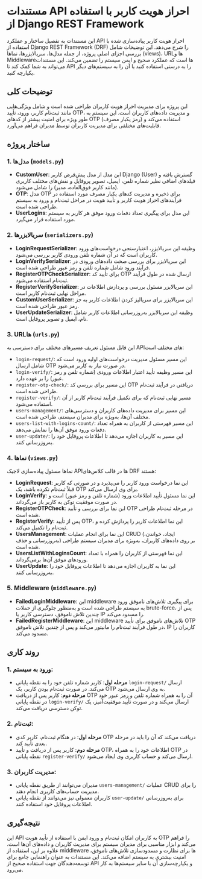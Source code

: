 # مستندات API احراز هویت کاربر با استفاده از Django REST Framework

این مستندات به تفصیل ساختار و عملکرد API احراز هویت کاربر پیاده‌سازی شده با استفاده از Django REST Framework (DRF) را شرح می‌دهد. این توضیحات شامل بررسی اجزای اصلی پروژه، از جمله مدل‌ها، سریالایزرها، نماها (views)، URLها و Middlewareها است که عملکرد صحیح و ایمن سیستم را تضمین می‌کند. این مستندات می‌تواند به شما کمک کند تا API را به درستی استفاده کنید یا آن را به سیستم‌های دیگر یکپارچه کنید.

## توضیحات کلی

این پروژه برای مدیریت احراز هویت کاربران طراحی شده است و شامل ویژگی‌هایی مانند ثبت‌نام کاربر، ورود، تأیید OTP، و مدیریت داده‌های کاربران است. این سیستم به طور ویژه برای امنیت بیشتر از کدهای OTP (رمز یکبار مصرف) استفاده می‌کند و قابلیت‌های مختلفی برای مدیریت کاربران توسط مدیران فراهم می‌آورد.

## ساختار پروژه

### 1. مدل‌ها (`models.py`)

- **CustomUser**: این مدل از مدل پیش‌فرض کاربر Django (User) گسترش یافته و فیلدهای اضافی نظیر شماره تلفن، ایمیل، تصویر پروفایل و نقش‌های مختلف کاربری (مانند کاربر فوق‌العاده، مدیر) را شامل می‌شود.
- **OTP**: مدل OTP برای ذخیره و مدیریت کدهای یکبار مصرف مورد استفاده در فرآیندهای احراز هویت کاربر و تأیید هویت در مراحل ثبت‌نام و ورود به سیستم طراحی شده است.
- **UserLogins**: این مدل برای پیگیری تعداد دفعات ورود موفق هر کاربر به سیستم مورد استفاده قرار می‌گیرد.

### 2. سریالایزرها (`serializers.py`)

- **LoginRequestSerializer**: وظیفه این سریالایزر، اعتبارسنجی درخواست‌های ورود کاربران است که در آن شماره تلفن ورودی کاربر بررسی می‌شود.
- **LoginVerifySerializer**: این سریالایزر برای بررسی صحت داده‌های ورودی در فرآیند ورود شامل شماره تلفن و رمز عبور طراحی شده است.
- **RegisterOTPCheckSerializer**: برای تأیید کد OTP ارسال شده در طول فرآیند ثبت‌نام استفاده می‌شود.
- **RegisterVerifySerializer**: این سریالایزر مسئول بررسی و پردازش اطلاعات در مراحل نهایی ثبت‌نام کاربر است.
- **CustomUserSerializer**: این سریالایزر برای سریالیز کردن اطلاعات کاربر به جز رمز عبور طراحی شده است.
- **UserUpdateSerializer**: وظیفه این سریالایزر به‌روزرسانی اطلاعات کاربر شامل نام، ایمیل و تصویر پروفایل است.

### 3. URLها (`urls.py`)

این فایل مسئول تعریف مسیرهای مختلف برای دسترسی به API‌های مختلف است:
- `login-request/`: این مسیر مسئول مدیریت درخواست‌های اولیه ورود است که شامل ارسال OTP در صورت نیاز به کاربر می‌شود.
- `login-verify/`: این مسیر وظیفه تأیید اعتبار اطلاعات ورودی (شماره تلفن و رمز عبور) را بر عهده دارد.
- `register-otp-check/`: این مسیر برای بررسی کد OTP دریافتی در فرآیند ثبت‌نام طراحی شده است.
- `register-verify/`: مسیر نهایی ثبت‌نام که برای تکمیل فرآیند ثبت‌نام کاربر از آن استفاده می‌شود.
- `users-management/`: این مسیر برای مدیریت داده‌های کاربران و دسترسی‌های مختلف آن‌ها، به‌ویژه برای مدیران سیستم، طراحی شده است.
- `users-list-with-logins-count/`: این مسیر فهرستی از کاربران به همراه تعداد دفعات ورود موفق آن‌ها را نمایش می‌دهد.
- `user-update/`: این مسیر به کاربران اجازه می‌دهد تا اطلاعات پروفایل خود را به‌روزرسانی کنند.

### 4. نماها (`views.py`)

نماها مسئول پیاده‌سازی لاجیک API‌ها در قالب کلاس‌های DRF هستند:
- **LoginRequest**: این نما درخواست ورود کاربر را می‌پذیرد و در صورتی که کاربر قبلاً ثبت‌نام نکرده باشد، یک OTP برای وی ارسال می‌کند.
- **LoginVerify**: این نما مسئول تأیید اطلاعات ورود (شماره تلفن و رمز عبور) است و در صورت موفقیت توکن به کاربر باز می‌گرداند.
- **RegisterOTPCheck**: این نما برای بررسی و تأیید OTP در مرحله ثبت‌نام طراحی شده است.
- **RegisterVerify**: پس از تأیید OTP، این نما اطلاعات کاربر را پردازش کرده و ثبت‌نام را تکمیل می‌کند.
- **UsersManagement**: این نما برای انجام عملیات CRUD (ایجاد، خواندن، به‌روزرسانی و حذف) بر روی داده‌های کاربران، به‌ویژه برای مدیران سیستم طراحی شده است.
- **UsersListWithLoginsCount**: این نما فهرستی از کاربران را همراه با تعداد ورودهای موفق آن‌ها برمی‌گرداند.
- **UserUpdate**: این نما به کاربران اجازه می‌دهد تا اطلاعات پروفایل خود را به‌روزرسانی کنند.

### 5. Middleware (`middleware.py`)

- **FailedLoginMiddleware**: این middleware برای پیگیری تلاش‌های ناموفق ورود به سیستم طراحی شده است و به‌منظور جلوگیری از حملات brute-force، پس از چندین تلاش ناموفق، دسترسی کاربر یا IP را مسدود می‌کند.
- **FailedRegisterMiddleware**: این middleware تلاش‌های ناموفق برای تأیید OTP در طول فرآیند ثبت‌نام را مانیتور می‌کند و پس از چندین تلاش ناموفق، IP کاربران را مسدود می‌کند.

## روند کاری

### 1. ورود به سیستم:
   - **مرحله اول**: کاربر شماره تلفن خود را به نقطه پایانی `login-request/` ارسال می‌کند. در صورت ثبت‌نام بودن کاربر، یک OTP به وی ارسال می‌شود.
   - **مرحله دوم**: کاربر پس از دریافت OTP آن را به همراه شماره تلفن و رمز عبور خود در نقطه پایانی `login-verify/` ارسال می‌کند و در صورت تأیید موفقیت‌آمیز، یک توکن دسترسی دریافت می‌کند.

### 2. ثبت‌نام:
   - **مرحله اول**: در هنگام ثبت‌نام، کاربر کدی OTP دریافت می‌کند که آن را باید در مرحله بعدی تأیید کند.
   - **مرحله دوم**: کاربر پس از دریافت و تأیید OTP، اطلاعات خود را به همراه OTP در نقطه پایانی `register-verify/` ارسال می‌کند و حساب کاربری وی ایجاد می‌شود.

### 3. مدیریت کاربران:
   - مدیران می‌توانند از طریق نقطه پایانی `users-management/` عملیات CRUD را برای مدیریت حساب‌های کاربری انجام دهند.
   - کاربران معمولی نیز می‌توانند از نقطه پایانی `user-update/` برای به‌روزرسانی اطلاعات پروفایل خود استفاده کنند.

## نتیجه‌گیری

این API به کاربران امکان ثبت‌نام و ورود ایمن با استفاده از تأیید هویت OTP را فراهم می‌کند و ابزار مناسبی برای مدیران سیستم برای مدیریت کاربران و داده‌های آن‌ها است. علاوه بر این، استفاده از middleware ها برای نظارت و مسدودسازی تلاش‌های ناموفق، امنیت بیشتری به سیستم اضافه می‌کند. این مستندات به عنوان راهنمایی جامع برای توسعه‌دهندگان جهت استفاده صحیح از API و یکپارچه‌سازی آن با سایر سیستم‌ها به کار می‌رود.


